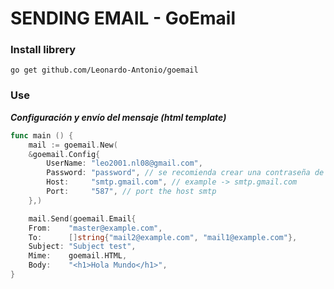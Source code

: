 # SENDING EMAIL - GoEmail

### Install librery

```shell
go get github.com/Leonardo-Antonio/goemail
```

### Use

***Configuración y envío del mensaje (html template)***
```go
func main () {
    mail := goemail.New(
	&goemail.Config{
		UserName: "leo2001.nl08@gmail.com",
		Password: "password", // se recomienda crear una contraseña de aplicación
		Host:     "smtp.gmail.com", // example -> smtp.gmail.com
		Port:     "587", // port the host smtp 
	},)

    mail.Send(goemail.Email{
	From:    "master@example.com",
	To:      []string{"mail2@example.com", "mail1@example.com"},
	Subject: "Subject test",
	Mime:    goemail.HTML,
	Body:    "<h1>Hola Mundo</h1>",
}
```
